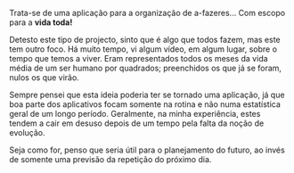 Trata-se de uma aplicação para a organização de a-fazeres... Com escopo para a **vida toda!**

Detesto este tipo de projecto, sinto que é algo que todos fazem, mas este tem outro foco. Há muito tempo, vi algum vídeo, em algum lugar, sobre o tempo que temos a viver. Eram representados todos os meses da vida média de um ser humano por quadrados; preenchidos os que já se foram, nulos os que virão. 

Sempre pensei que esta ideia poderia ter se tornado uma aplicação, já que boa parte dos aplicativos focam somente na rotina e não numa estatística geral de um longo período. Geralmente, na minha experiência, estes tendem a cair em desuso depois de um tempo pela falta da noção de evolução.

Seja como for, penso que seria útil para o planejamento do futuro, ao invés de somente uma previsão da repetição do próximo dia.